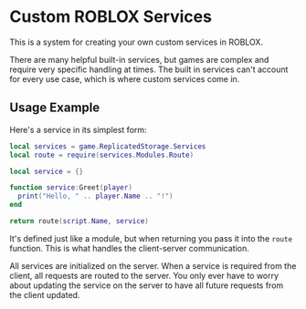 # Custom ROBLOX Services

This is a system for creating your own custom services in ROBLOX.

There are many helpful built-in services, but games are complex and require very specific handling at times. The built in services can't account for every use case, which is where custom services come in.

## Usage Example

Here's a service in its simplest form:

```lua
local services = game.ReplicatedStorage.Services
local route = require(services.Modules.Route)

local service = {}

function service:Greet(player)
  print("Hello, " .. player.Name .. "!")
end

return route(script.Name, service)
```

It's defined just like a module, but when returning you pass it into the `route` function. This is what handles the client-server communication.

All services are initialized on the server. When a service is required from the client, all requests are routed to the server. You only ever have to worry about updating the service on the server to have all future requests from the client updated.
